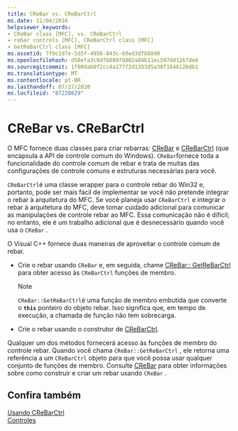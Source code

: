 ```yaml
---
title: CReBar vs. CReBarCtrl
ms.date: 11/04/2016
helpviewer_keywords:
- CReBar class [MFC], vs. CReBarCtrl
- rebar controls [MFC], CReBarCtrl class [MFC]
- GetReBarCtrl class [MFC]
ms.assetid: 7f9c1d7e-5d5f-4956-843c-69ed3df688d0
ms.openlocfilehash: d58efa3c0dfb888f0802a84b11ec597dd1267de6
ms.sourcegitcommit: 1f009ab0f2cc4a177f2d1353d5a38f164612bdb1
ms.translationtype: MT
ms.contentlocale: pt-BR
ms.lasthandoff: 07/27/2020
ms.locfileid: "87228629"
---
```

# <a name="crebar-vs-crebarctrl"></a>CReBar vs. CReBarCtrl

O MFC fornece duas classes para criar rebarras: [CReBar](reference/crebar-class.md) e [CReBarCtrl](reference/crebarctrl-class.md) (que encapsula a API de controle comum do Windows). `CReBar`fornece toda a funcionalidade do controle comum de rebar e trata de muitas das configurações de controle comuns e estruturas necessárias para você.

`CReBarCtrl`é uma classe wrapper para o controle rebar do Win32 e, portanto, pode ser mais fácil de implementar se você não pretende integrar o rebar à arquitetura do MFC. Se você planeja usar `CReBarCtrl` e integrar o rebar à arquitetura do MFC, deve tomar cuidado adicional para comunicar as manipulações de controle rebar ao MFC. Essa comunicação não é difícil; no entanto, ele é um trabalho adicional que é desnecessário quando você usa o `CReBar` .

O Visual C++ fornece duas maneiras de aproveitar o controle comum de rebar.

- Crie o rebar usando `CReBar` e, em seguida, chame [CReBar:: GetReBarCtrl](reference/crebar-class.md#getrebarctrl) para obter acesso às `CReBarCtrl` funções de membro.

    > [!NOTE]
    >  `CReBar::GetReBarCtrl`é uma função de membro embutida que converte o **`this`** ponteiro do objeto rebar. Isso significa que, em tempo de execução, a chamada de função não tem sobrecarga.

- Crie o rebar usando o construtor de [CReBarCtrl](reference/crebarctrl-class.md).

Qualquer um dos métodos fornecerá acesso às funções de membro do controle rebar. Quando você chama `CReBar::GetReBarCtrl` , ele retorna uma referência a um `CReBarCtrl` objeto para que você possa usar qualquer conjunto de funções de membro. Consulte [CReBar](reference/crebar-class.md) para obter informações sobre como construir e criar um rebar usando `CReBar` .

## <a name="see-also"></a>Confira também

[Usando CReBarCtrl](using-crebarctrl.md)<br/>
[Controles](controls-mfc.md)
